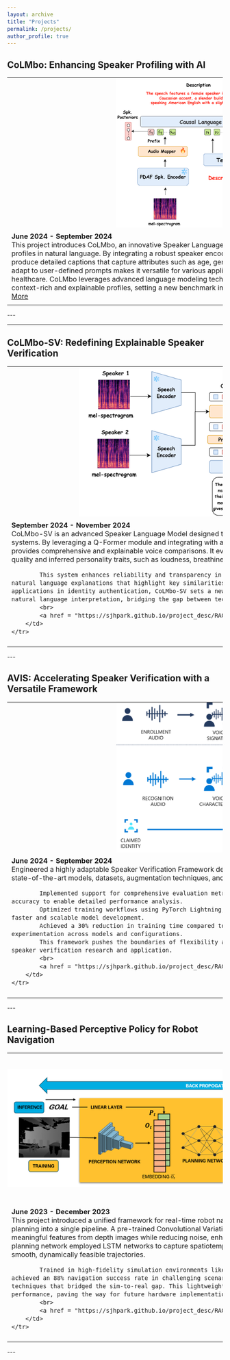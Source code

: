 ```yaml
---
layout: archive
title: "Projects"
permalink: /projects/
author_profile: true
---
```


## CoLMbo: Enhancing Speaker Profiling with AI
<table style="border: none; border-collapse: collapse;">
    <tr>
        <td style="padding: 0px; border: none;">
            <div style="width: 900px; height: 350px; border-radius: 15px; overflow: visible; text-align: center;">
                <img src="../images/colombo.png" alt="Project Image" style="width: 100%; height: 100%; object-fit: contain;">
            </div>
        </td>
    </tr>
    <tr>
        <td style="padding: 10px; border: none; vertical-align: top; font-size: 16px;">
            <b>June 2024 - September 2024</b><br>
            This project introduces CoLMbo, an innovative Speaker Language Model designed to generate descriptive speaker profiles in natural language. By integrating a robust speaker encoder with prompt-based conditioning, CoLMbo can produce detailed captions that capture attributes such as age, gender, accent, and dialect. The model's ability to adapt to user-defined prompts makes it versatile for various applications, including forensics, customer service, and healthcare. CoLMbo leverages advanced language modeling techniques and speaker embeddings to provide context-rich and explainable profiles, setting a new benchmark in speaker recognition systems.
            <br>
            <a href = "https://sjhpark.github.io/project_desc/RAG">More</a>
        </td>
    </tr>
</table>
---

---

## CoLMbo-SV: Redefining Explainable Speaker Verification
<table style="border: none; border-collapse: collapse;">
    <tr>
        <td style="padding: 0px; border: none;">
            <div style="width: 900px; height: 350px; border-radius: 15px; overflow: visible; text-align: center;">
                <img src="../images/sample_project.png" alt="Project Image" style="width: 100%; height: 100%; object-fit: contain;">
            </div>
        </td>
    </tr>
    <tr>
        <td style="padding: 10px; border: none; vertical-align: top; font-size: 16px;">
            <b>September 2024 - November 2024</b><br>
            CoLMbo-SV is an advanced Speaker Language Model designed to transform traditional speaker verification systems. By leveraging a Q-Former module and integrating with a Large Language Model (LLM), CoLMbo-SV provides comprehensive and explainable voice comparisons. It evaluates two speech inputs to analyze both voice quality and inferred personality traits, such as loudness, breathiness, and OCEAN personality dimensions.

            This system enhances reliability and transparency in speaker verification tasks by generating natural language explanations that highlight key similarities and differences between speakers. With applications in identity authentication, CoLMbo-SV sets a new benchmark for combining audio processing with natural language interpretation, bridging the gap between technical precision and user-friendly insights.
            <br>
            <a href = "https://sjhpark.github.io/project_desc/RAG">More</a>
        </td>
    </tr>
</table>
---


## AVIS: Accelerating Speaker Verification with a Versatile Framework
<table style="border: none; border-collapse: collapse;">
    <tr>
        <td style="padding: 0px; border: none;">
            <div style="width: 900px; height: 350px; border-radius: 15px; overflow: visible; text-align: center;">
                <img src="../images/avis.png" alt="Project Image" style="width: 100%; height: 100%; object-fit: contain;">
            </div>
        </td>
    </tr>
    <tr>
        <td style="padding: 10px; border: none; vertical-align: top; font-size: 16px;">
            <b>June 2024 - September 2024</b><br>
            Engineered a highly adaptable Speaker Verification Framework designed to integrate seamlessly with a variety of state-of-the-art models, datasets, augmentation techniques, and feature extractors. Key achievements include:

            Implemented support for comprehensive evaluation metrics such as Equal Error Rate (EER) and accuracy to enable detailed performance analysis.
            Optimized training workflows using PyTorch Lightning, leveraging distributed multi-GPU support for faster and scalable model development.
            Achieved a 30% reduction in training time compared to standard PyTorch frameworks, enabling rapid experimentation across models and configurations.
            This framework pushes the boundaries of flexibility and efficiency, setting a new standard for speaker verification research and application.
            <br>
            <a href = "https://sjhpark.github.io/project_desc/RAG">More</a>
        </td>
    </tr>
</table>
---

## Learning-Based Perceptive Policy for Robot Navigation
<table style="border: none; border-collapse: collapse;">
    <tr>
        <td style="padding: 0px; border: none;">
            <div style="width: 900px; height: 350px; border-radius: 15px; overflow: visible; text-align: center;">
                <img src="../images/drone.png" alt="Project Image" style="width: 100%; height: 100%; object-fit: contain;">
            </div>
        </td>
    </tr>
    <tr>
        <td style="padding: 10px; border: none; vertical-align: top; font-size: 16px;">
            <b>June 2023 - December 2023</b><br>
            This project introduced a unified framework for real-time robot navigation by integrating perception and path planning into a single pipeline. A pre-trained Convolutional Variational Autoencoder (CVAE) was utilized to extract meaningful features from depth images while reducing noise, enhancing the accuracy of downstream tasks. The planning network employed LSTM networks to capture spatiotemporal dependencies, enabling the generation of smooth, dynamically feasible trajectories.

            Trained in high-fidelity simulation environments like Gazebo and Matterport3D, the framework achieved an 88% navigation success rate in challenging scenarios, thanks to advanced data augmentation techniques that bridged the sim-to-real gap. This lightweight and efficient architecture ensures real-time performance, paving the way for future hardware implementations in complex, real-world environments.
            <br>
            <a href = "https://sjhpark.github.io/project_desc/RAG">More</a>
        </td>
    </tr>
</table>
---